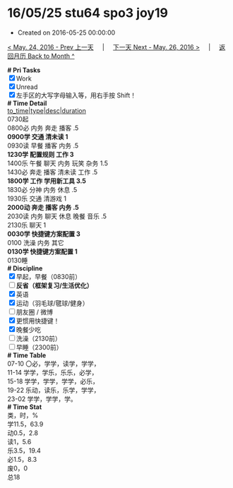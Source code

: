 # 16/05/25 stu64 spo3 joy19

- Created on 2016-05-25 00:00:00

[< May. 24, 2016 - Prev 上一天](/lifelogs/2016/05/d24.md) &nbsp; &nbsp; | &nbsp; &nbsp; [下一天 Next - May. 26, 2016 >](/lifelogs/2016/05/d26.md) &nbsp; &nbsp; |  &nbsp; &nbsp; [返回月历 Back to Month ^](/lifelogs/2016/05/index.md)
<br/><div><b># Pri Tasks</b></div><div><input checked="true" type="checkbox"/>Work</div><div><input checked="true" type="checkbox"/>Unread</div><div><input checked="true" type="checkbox"/>左手区的大写字母输入等，用右手按 Shift！</div><div><b># Time Detail</b></div><div><u>to_time|type|desc|duration</u></div><div>0730起</div><div>0800必 内务 奔走 播客 .5</div><div><b>0900学 交通 清未读 1</b></div><div>0930读 早餐 播客 内务 .5</div><div><b>1230学 配置规则 工作 3</b></div><div>1400乐 午餐 聊天 内务 玩笑 杂务 1.5</div><div>1430必 奔走 播客 清未读 工作 .5</div><div><b>1800学 工作 学用新工具 3.5</b></div><div>1830必 分神 内务 休息 .5</div><div>1930乐 交通 清游戏 1</div><div><b>2000动 奔走 播客 内务 .5</b></div><div>2030读 内务 聊天 休息 晚餐 音乐 .5</div><div>2130乐 聊天 1</div><div><b>0030学 快捷键方案配置 3</b></div><div>0100 洗澡 内务 其它</div><div><b>0130学 快捷键方案配置 1</b></div><div>0130睡</div><div><b># Discipline</b></div><div><input checked="true" type="checkbox"/>早起，早餐（0830前）</div><div><b><input type="checkbox"/></b><b>反省（框架复习/生活优化）</b></div><div><input checked="true" type="checkbox"/>英语</div><div><input checked="true" type="checkbox"/>运动（羽毛球/毽球/健身）</div><div><input type="checkbox"/>朋友圈 / 微博</div><div><input checked="true" type="checkbox"/>更惯用快捷键！</div><div><input checked="true" type="checkbox"/>晚餐少吃</div><div><input type="checkbox"/>洗澡（2130前）</div><div><input type="checkbox"/>早睡（2300前）</div><div><b># Time Table</b></div><div>07-10 〇必，学学，读学，学学，</div><div>11-14 学学，学乐，乐乐，必学，</div><div>15-18 学学，学学，学学，必乐，</div><div>19-22 乐动，读乐，乐学，学学，</div><div>23-02 学学，学学，学。</div><div><b># Time Stat</b></div><div>类，时，%</div><div>学11.5，63.9</div><div>动0.5，2.8</div><div>读1，5.6</div><div>乐3.5，19.4</div><div>必1.5，8.3</div><div>废0，0</div><div>总18</div>
